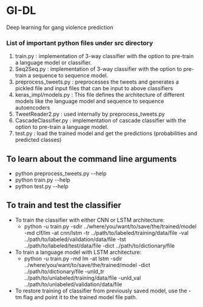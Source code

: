 # GI-DL
Deep learning for gang violence prediction

### List of important python files under src directory

1. train.py : implementation of 3-way classifier with the option to pre-train a language model or classifier.
2. Seq2Seq.py : implementation of 3-way classifier with the option to pre-train a sequence to sequence model.
3. preprocess_tweets.py : preprocesses the tweets and generates a pickled file and input files that can be input to above classifiers
4. keras_impl/models.py : This file defines the architecture of different models like the language model and sequence to sequence autoencoders
5. TweetReader2.py : used internally by preprocess_tweets.py
6. CascadeClassifier.py : implementation of cascade classifier with the option to pre-train a language model.
7. test.py : load the trained model and get the predictions (probabilities and predicted classes)

## To learn about the command line arguments
* python preprocess_tweets.py --help
* python train.py --help
* python test.py --help

## To train and test the classifier


* To train the classifier with either CNN or LSTM architecture:
    * python -u train.py -sdir ../where/you/want/to/save/the/trained/model -md clf/lm -at cnn/lstm -tr ../path/to/labeled/training/data/file -val ../path/to/labeled/validation/data/file -tst ../path/to/labeled/test/data/file -dict ../path/to/dictionary/file
* To train a language model with LSTM architecture:
    * python -u train.py -md lm -at lstm -sdir ../where/you/want/to/save/the/trained/model -dict ../path/to/dictionary/file -unld_tr ../path/to/unlabeled/training/data/file -unld_val ../path/to/unlabeled/validation/data/file
* To restore training of classifier from previously saved model, use the -tm flag and point it to the trained model file path.
